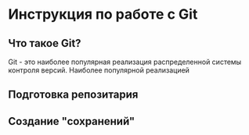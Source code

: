 # Инструкция по работе с Git

## Что такое Git?
Git - это наиболее популярная реализация распределенной системы контроля версий. Наиболее популярной реализацией
## Подготовка репозитария

## Создание "сохранений"

##

##

##